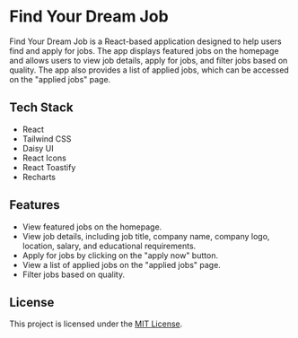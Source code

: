 # Find Your Dream Job

Find Your Dream Job is a React-based application designed to help users find and apply for jobs. The app displays featured jobs on the homepage and allows users to view job details, apply for jobs, and filter jobs based on quality. The app also provides a list of applied jobs, which can be accessed on the "applied jobs" page.

## Tech Stack

- React
- Tailwind CSS
- Daisy UI
- React Icons
- React Toastify
- Recharts

## Features

- View featured jobs on the homepage.
- View job details, including job title, company name, company logo, location, salary, and educational requirements.
- Apply for jobs by clicking on the "apply now" button.
- View a list of applied jobs on the "applied jobs" page.
- Filter jobs based on quality.

## License

This project is licensed under the [MIT License](https://opensource.org/licenses/MIT).
